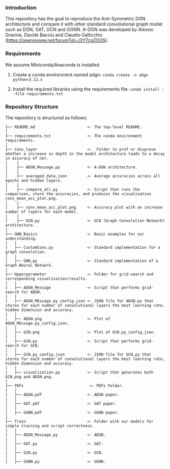 ### Introduction
This repository has the goal to reproduce the Anti-Symmetric DGN architecture and compare it with other standard convolutional graph model such as DGN, GAT, GCN and GGNN. A-DGN was developed by Alessio Gravina, Davide Bacciu and Claudio Gallicchio (https://openreview.net/forum?id=J3Y7cgZOOS).

### Requirements
We assume Miniconda/Anaconda is installed. 

1. Create a conda environment named adgn:
    `conda create -n adgn python=3.12.x`

2. Install the required libraries using the requirements file:
    `conda install --file requirements.txt`

### Repository Structure
The repository is structured as follows:


    ├── README.md                       <- The top-level README.
    │
    ├── requirements.txt                <- The conda environment requirements.
    │
    ├── Conv_layer                      <-  Folder to prof or disprove whether a increase in depth in the model architecture leads to a decay in accuracy of not.
    │    |
    |    ├── ADGN_Message.py            <- A-DGN architecture.
    │    |
    │    ├── averaged_data.json         <- Average accuracies across all epochs and hidden layers.
    │    |
    │    ├── compare_all.py             <- Script that runs the comparison, store the accuracies, and produces the visualization conv_mean_acc_plot.png.
    │    |
    │    ├── conv_mean_acc_plot.png     <- Accuracy plot with an increase number of layers for each model.
    │    |
    │    ├── GCN.py                     <- GCN (Graph Convolution Network) architecture.
    │
    ├── GNN_Basics                      <- Basic examples for our understanding.
    |   |
    |   ├── CustomConv.py               <- Standard implementation for a graph convolution.
    │   |
    │   ├── GNN.py                      <- Standard implementation of a Graph Neural Network.
    |   
    ├── Hyperparameter                  <- Folder for grid-search and corresponding visualization/results.
    |   |
    |   ├── ADGN_Message                <- Script that performs grid-search for ADGN.
    |   |
    |   ├── ADGN_MEssage.py_config.json <- JSON file for ADGN.py that stores for each number of convolutional layers the best learning rate, hidden dimension and accuracy.
    |   |
    |   ├── ADGN.png                    <- Plot of ADGN_MEssage.py_config.json.
    |   |
    |   ├── GCN.png                     <- Plot of GCN.py_config.json.
    |   |
    |   ├── GCN.py                      <- Script that performs grid-search for GCN.
    |   |
    |   ├── GCN.py_config.json          <- JSON file for GCN.py that stores for each number of convolutional layers the best learning rate, hidden dimension and accuracy.
    |   |
    |   ├── visualization.py            <- Script that generates both GCN.png and ADGN.png.
    |
    ├── PDFs                             <- PDFs Folder.
    |   |
    |   ├── ADGN.pdf                    <- ADGN paper.
    |   |
    |   ├── GAT.pdf                     <- GAT paper.
    |   |
    |   ├── GGNN.pdf                    <- GGNN paper.
    |
    ├── Train                           <- Folder with our models for simple training and script correctness.
    |   |
    |   ├── ADGN_Message.py             <- ADGN.
    |   |
    |   ├── GAT.py                      <- GAT.
    |   |
    |   ├── GCN.py                      <- GCN.
    |   |
    |   ├── GGNN.py                     <- GGNN.
